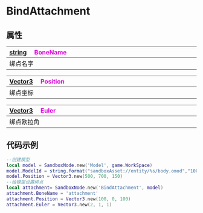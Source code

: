 # BindAttachment

## 属性

|<div style="width:700px">[string](/Api/DataType/String.md) &emsp;<font color="dd00dd">BoneName</font></div>|
|:---|
|绑点名字|

|<div style="width:700px">[Vector3](/Api/DataType/Vector3.md) &emsp;<font color="dd00dd">Position</font></div>|
|:---|
|绑点坐标|

|<div style="width:700px">[Vector3](/Api/DataType/Vector3.md) &emsp;<font color="dd00dd">Euler</font></div>|
|:---|
|绑点欧拉角|

## 代码示例

```lua
--创建模型
local model = SandboxNode.new('Model', game.WorkSpace)
model.ModelId = string.format("sandboxAsset://entity/%s/body.omod","100041")
model.Position = Vector3.new(500, 700, 150)
--给模型设置绑点
local attachment= SandboxNode.new('BindAttachment', model)
attachment.BoneName = 'attachment'
attachment.Position = Vector3.new(100, 0, 100)
attachment.Euler = Vector3.new(2, 1, 1)
```